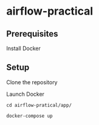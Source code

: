 # airflow-practical


## Prerequisites

Install Docker

## Setup

Clone the repository

Launch Docker

```cd airflow-pratical/app/```

```docker-compose up```

